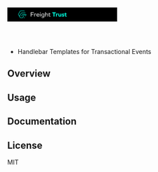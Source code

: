 <h1 align="left">
  <img width="250" src="https://raw.githubusercontent.com/freight-trust/branding/22cafe8e7f71594a5f4ded9fedc9b9af308ba1e9/sm_banner.svg" alt="Freight Trust">
  <br>
  <br>
</h1>

- Handlebar Templates for Transactional Events

## Overview

## Usage

## Documentation

## License

MIT